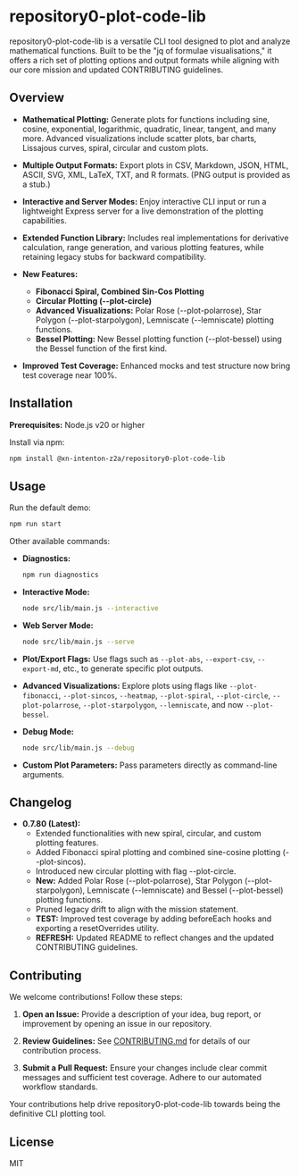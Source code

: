 # repository0-plot-code-lib

repository0-plot-code-lib is a versatile CLI tool designed to plot and analyze mathematical functions. Built to be the "jq of formulae visualisations," it offers a rich set of plotting options and output formats while aligning with our core mission and updated CONTRIBUTING guidelines.

## Overview

- **Mathematical Plotting:** Generate plots for functions including sine, cosine, exponential, logarithmic, quadratic, linear, tangent, and many more. Advanced visualizations include scatter plots, bar charts, Lissajous curves, spiral, circular and custom plots.

- **Multiple Output Formats:** Export plots in CSV, Markdown, JSON, HTML, ASCII, SVG, XML, LaTeX, TXT, and R formats. (PNG output is provided as a stub.)

- **Interactive and Server Modes:** Enjoy interactive CLI input or run a lightweight Express server for a live demonstration of the plotting capabilities.

- **Extended Function Library:** Includes real implementations for derivative calculation, range generation, and various plotting features, while retaining legacy stubs for backward compatibility.

- **New Features:**
  - **Fibonacci Spiral, Combined Sin-Cos Plotting**
  - **Circular Plotting (--plot-circle)**
  - **Advanced Visualizations:** Polar Rose (--plot-polarrose), Star Polygon (--plot-starpolygon), Lemniscate (--lemniscate) plotting functions.
  - **Bessel Plotting:** New Bessel plotting function (--plot-bessel) using the Bessel function of the first kind.

- **Improved Test Coverage:** Enhanced mocks and test structure now bring test coverage near 100%.

## Installation

**Prerequisites:** Node.js v20 or higher

Install via npm:

```bash
npm install @xn-intenton-z2a/repository0-plot-code-lib
```

## Usage

Run the default demo:

```bash
npm run start
```

Other available commands:

- **Diagnostics:**
  ```bash
  npm run diagnostics
  ```

- **Interactive Mode:**
  ```bash
  node src/lib/main.js --interactive
  ```

- **Web Server Mode:**
  ```bash
  node src/lib/main.js --serve
  ```

- **Plot/Export Flags:**
  Use flags such as `--plot-abs`, `--export-csv`, `--export-md`, etc., to generate specific plot outputs.

- **Advanced Visualizations:**
  Explore plots using flags like `--plot-fibonacci`, `--plot-sincos`, `--heatmap`, `--plot-spiral`, `--plot-circle`, `--plot-polarrose`, `--plot-starpolygon`, `--lemniscate`, and now `--plot-bessel`.

- **Debug Mode:**
  ```bash
  node src/lib/main.js --debug
  ```

- **Custom Plot Parameters:**
  Pass parameters directly as command-line arguments.

## Changelog

- **0.7.80 (Latest):**
  - Extended functionalities with new spiral, circular, and custom plotting features.
  - Added Fibonacci spiral plotting and combined sine-cosine plotting (--plot-sincos).
  - Introduced new circular plotting with flag --plot-circle.
  - **New:** Added Polar Rose (--plot-polarrose), Star Polygon (--plot-starpolygon), Lemniscate (--lemniscate) and Bessel (--plot-bessel) plotting functions.
  - Pruned legacy drift to align with the mission statement.
  - **TEST:** Improved test coverage by adding beforeEach hooks and exporting a resetOverrides utility.
  - **REFRESH:** Updated README to reflect changes and the updated CONTRIBUTING guidelines.

## Contributing

We welcome contributions! Follow these steps:

1. **Open an Issue:**
   Provide a description of your idea, bug report, or improvement by opening an issue in our repository.

2. **Review Guidelines:**
   See [CONTRIBUTING.md](./CONTRIBUTING.md) for details of our contribution process.

3. **Submit a Pull Request:**
   Ensure your changes include clear commit messages and sufficient test coverage. Adhere to our automated workflow standards.

Your contributions help drive repository0-plot-code-lib towards being the definitive CLI plotting tool.

## License

MIT
